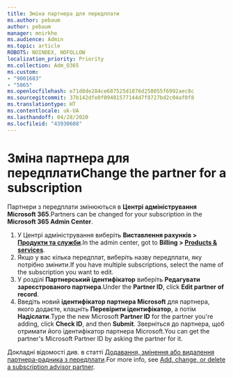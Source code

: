 ```yaml
---
title: Зміна партнера для передплати
ms.author: pebaum
author: pebaum
manager: mnirkhe
ms.audience: Admin
ms.topic: article
ROBOTS: NOINDEX, NOFOLLOW
localization_priority: Priority
ms.collection: Adm_O365
ms.custom:
- "9001683"
- "5065"
ms.openlocfilehash: e71d8de284ce687525d1876d258055f6992aec8c
ms.sourcegitcommit: 37b142dfe0f09401577144d7f8727bd2c04af0f8
ms.translationtype: HT
ms.contentlocale: uk-UA
ms.lasthandoff: 04/28/2020
ms.locfileid: "43930608"
---
```

# <a name="change-the-partner-for-a-subscription"></a><span data-ttu-id="4a1f1-102">Зміна партнера для передплати</span><span class="sxs-lookup"><span data-stu-id="4a1f1-102">Change the partner for a subscription</span></span>

<span data-ttu-id="4a1f1-103">Партнери з передплати змінюються в **Центрі адміністрування Microsoft 365**.</span><span class="sxs-lookup"><span data-stu-id="4a1f1-103">Partners can be changed for your subscription in the **Microsoft 365 Admin Center**.</span></span>

1. <span data-ttu-id="4a1f1-104">У Центрі адміністрування виберіть **Виставлення рахунків > [Продукти та служби](https://go.microsoft.com/fwlink/p/?linkid=842054)**.</span><span class="sxs-lookup"><span data-stu-id="4a1f1-104">In the admin center, got to **Billing > [Products & services](https://go.microsoft.com/fwlink/p/?linkid=842054)**.</span></span> 
2. <span data-ttu-id="4a1f1-105">Якщо у вас кілька передплат, виберіть назву передплати, яку потрібно змінити.</span><span class="sxs-lookup"><span data-stu-id="4a1f1-105">If you have multiple subscriptions, select the name of the subscription you want to edit.</span></span> 
3. <span data-ttu-id="4a1f1-106">У розділі **Партнерський ідентифікатор** виберіть **Редагувати зареєстрованого партнера**.</span><span class="sxs-lookup"><span data-stu-id="4a1f1-106">Under the **Partner ID**, click **Edit partner of record**.</span></span>
4. <span data-ttu-id="4a1f1-107">Введіть новий **ідентифікатор партнера Microsoft** для партнера, якого додаєте, клацніть **Перевірити ідентифікатор**, а потім **Надіслати**.</span><span class="sxs-lookup"><span data-stu-id="4a1f1-107">Type the new Microsoft **Partner ID** for the partner you're adding, click **Check ID**, and then **Submit**.</span></span> <span data-ttu-id="4a1f1-108">Зверніться до партнера, щоб отримати його ідентифікатор партнера Microsoft.</span><span class="sxs-lookup"><span data-stu-id="4a1f1-108">You can get the partner's Microsoft Partner ID by asking the partner for it.</span></span>

<span data-ttu-id="4a1f1-109">Докладні відомості див. в статті [Додавання, змінення або видалення партнера-радника з передплати](https://docs.microsoft.com/microsoft-365/admin/misc/add-partner).</span><span class="sxs-lookup"><span data-stu-id="4a1f1-109">For more info, see [Add, change, or delete a subscription advisor partner](https://docs.microsoft.com/microsoft-365/admin/misc/add-partner).</span></span> 
